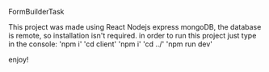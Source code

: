 FormBuilderTask

This project was made using React Nodejs express mongoDB,
the database is remote, so installation isn't required.
in order to run this project just type in the console:
'npm i'
'cd client'
'npm i'
'cd ../'
'npm run dev'

enjoy!
